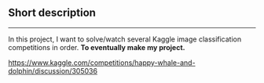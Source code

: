 ## Short description

-----
In this project, I want to solve/watch several Kaggle image classification competitions in order.
**To eventually make my project.**

https://www.kaggle.com/competitions/happy-whale-and-dolphin/discussion/305036 


